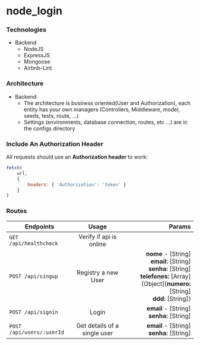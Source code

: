 # node_login

### Technologies
 - Backend
     - NodeJS
     - ExpressJS
     - Mongoose
     - Airbnb-Lint

### Architecture
 - Backend
    - The architecture is business oriented(User and Authorization), each entity has your own managers (Controllers, Middleware, model, seeds, tests, route, ...)
    - Settings (environments, database connection, routes, etc ...) are in the configs directory

### Include An Authorization Header
All requests should use an **Authorization header** to work:

```js
fetch(
    url,
    {
        headers: { 'Authorization': 'token' }
    }
)
```

### Routes
| Endpoints                      | Usage                         | Params  |
| -------------                  |:-------------:                | -----:  |
| `GET /api/healthcheck`         | Verify if api is online       |         |
| `POST /api/singup`             | Registry a new User           | **nome** - [String] <br>**email:** [String] <br>**senha:** [String] <br>**telefones:** [Array][Object]{**numero:** [String] <br>**ddd:** [String]}|
| `POST /api/signin`             | Login                         | **email** - [String] <br>**senha:** [String] |
| `POST /api/users/:userId`      | Get details of a single user  | **email** - [String] <br>**senha:** [String] |
